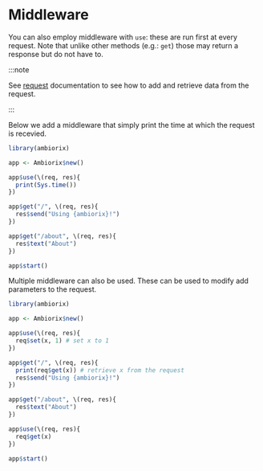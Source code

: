 # Middleware

You can also employ middleware with `use`: these are run first at every request. Note that unlike other methods (e.g.: `get`) those may return a response but do not have to.

:::note

See [request](guide/request?id=set-amp-get) documentation to see how to add and retrieve data
from the request.

:::

Below we add a middleware that simply print the time at which the request is recevied.

```r
library(ambiorix)

app <- Ambiorix$new()

app$use(\(req, res){
  print(Sys.time())
})

app$get("/", \(req, res){
  res$send("Using {ambiorix}!")
})

app$get("/about", \(req, res){
  res$text("About")
})

app$start()
```

Multiple middleware can also be used. These can be used to modify add parameters to the request.

```r
library(ambiorix)

app <- Ambiorix$new()

app$use(\(req, res){
  req$set(x, 1) # set x to 1
})

app$get("/", \(req, res){
  print(req$get(x)) # retrieve x from the request
  res$send("Using {ambiorix}!")
})

app$get("/about", \(req, res){
  res$text("About")
})

app$use(\(req, res){
  req$get(x)
})

app$start()
```

